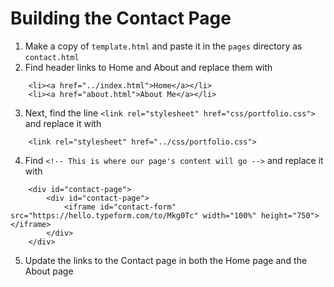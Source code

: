 # Building the Contact Page

1. Make a copy of ```template.html``` and paste it in the ```pages``` directory as ```contact.html```
2. Find header links to Home and About and replace them with 
```
	<li><a href="../index.html">Home</a></li>
	<li><a href="about.html">About Me</a></li>
```
3. Next, find the line ```<link rel="stylesheet" href="css/portfolio.css">``` and replace it with 
```
	<link rel="stylesheet" href="../css/portfolio.css">
```
4. Find ```<!-- This is where our page's content will go -->``` and replace it with
```
	<div id="contact-page">
		<div id="contact-page">
			<iframe id="contact-form" src="https://hello.typeform.com/to/Mkg0Tc" width="100%" height="750"></iframe>
		</div>
	</div>
```
5. Update the links to the Contact page in both the Home page and the About page
